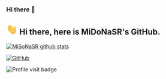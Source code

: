 ### Hi there 👋

<h2><img src="https://raw.githubusercontent.com/ABSphreak/ABSphreak/master/gifs/Hi.gif" width="30px"> Hi there, here is MiDoNaSR's GitHub.</h2>

[![MiSoNaSR github stats](https://github-readme-stats.vercel.app/api?username=MiDoNaSR545)](https://github.com/MiDoNaSR545)

[![GitHub](https://img.shields.io/badge/dynamic/json?logo=github&label=GitHub+Followers&labelColor=282c34&color=181717&query=%24.data.totalSubs&url=https%3A%2F%2Fapi.spencerwoo.com%2Fsubstats%2F%3Fsource%3Dgithub%26queryKey%3DMiDoNaSR545&longCache=true)](https://github.com/MiDoNaSR545)

![Profile visit badge](https://komarev.com/ghpvc/?username=MiDoNaSR545&style=flat-square)
